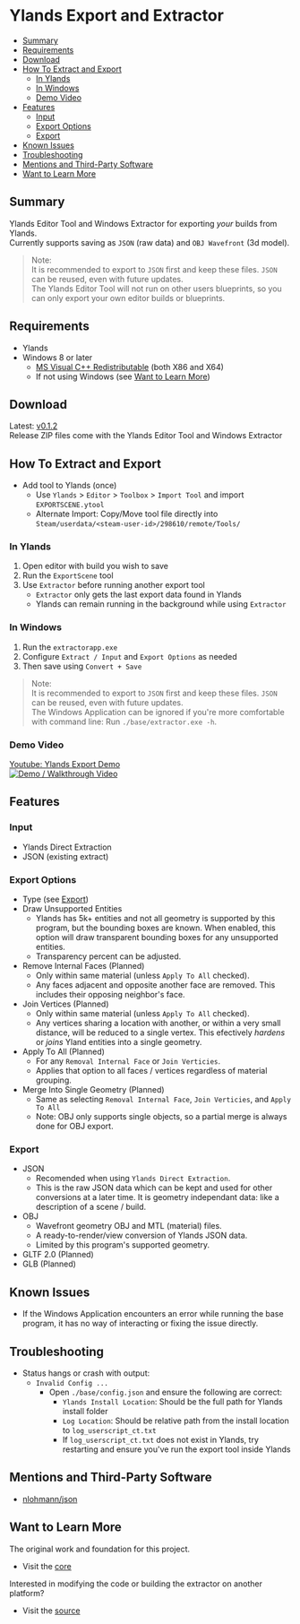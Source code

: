 # Ylands Export and Extractor

* [Summary](#summary)
* [Requirements](#requirements)
* [Download](#download)
* [How To Extract and Export](#how-to-extract-and-export)
  * [In Ylands](#in-ylands)
  * [In Windows](#in-windows)
  * [Demo Video](#demo-video)
* [Features](#features)
  * [Input](#input)
  * [Export Options](#export-options)
  * [Export](#export)
* [Known Issues](#known-issues)
* [Troubleshooting](#troubleshooting)
* [Mentions and Third-Party Software](#mentions-and-third-party-software)
* [Want to Learn More](#want-to-learn-more)

## Summary
Ylands Editor Tool and Windows Extractor for exporting *your* builds from Ylands.<br/>
Currently supports saving as `JSON` (raw data) and `OBJ Wavefront` (3d model).
> Note:<br/>
> It is recommended to export to `JSON` first and keep these files. `JSON` can be reused, even with future updates.<br/>
> The Ylands Editor Tool will not run on other users blueprints, so you can only export your own editor builds or blueprints.

## Requirements
* Ylands
* Windows 8 or later
  * [MS Visual C++ Redistributable](https://learn.microsoft.com/en-us/cpp/windows/latest-supported-vc-redist?view=msvc-170#latest-microsoft-visual-c-redistributable-version) (both X86 and X64)
  * If not using Windows (see [Want to Learn More](#want-to-learn-more))

## Download
Latest: [v0.1.2](https://github.com/BinarySemaphore/ylands_exporter/releases/tag/v0.1.2)<br/>
Release ZIP files come with the Ylands Editor Tool and Windows Extractor

## How To Extract and Export
* Add tool to Ylands (once)
  * Use `Ylands` > `Editor` > `Toolbox` > `Import Tool` and import `EXPORTSCENE.ytool`
  * Alternate Import: Copy/Move tool file directly into `Steam/userdata/<steam-user-id>/298610/remote/Tools/`

### In Ylands
1. Open editor with build you wish to save
1. Run the `ExportScene` tool
1. Use `Extractor` before running another export tool
   * `Extractor` only gets the last export data found in Ylands
   * Ylands can remain running in the background while using `Extractor`

### In Windows
1. Run the `extractorapp.exe`
1. Configure `Extract / Input` and `Export Options` as needed
1. Then save using `Convert + Save`
> Note:<br/>
> It is recommended to export to `JSON` first and keep these files. `JSON` can be reused, even with future updates.<br/>
> The Windows Application can be ignored if you're more comfortable with command line: Run `./base/extractor.exe -h`.

### Demo Video
[Youtube: Ylands Export Demo](https://youtu.be/uTrcEmVHT3s)<br/>
[![Demo / Walkthrough Video](https://i9.ytimg.com/vi/uTrcEmVHT3s/mqdefault.jpg?sqp=CMjT274G-oaymwEmCMACELQB8quKqQMa8AEB-AH-CYAC0AWKAgwIABABGGUgZShlMA8=&rs=AOn4CLBBr1p1KZF8iDR-N39hUpbVfIq4sg)](https://youtu.be/uTrcEmVHT3s)

## Features
### Input
* Ylands Direct Extraction
* JSON (existing extract)

### Export Options
* Type (see [Export](#export))
* Draw Unsupported Entities
  * Ylands has 5k+ entities and not all geometry is supported by this program, but the bounding boxes are known.
  When enabled, this option will draw transparent bounding boxes for any unsupported entities.
  * Transparency percent can be adjusted.
* Remove Internal Faces (Planned)
  * Only within same material (unless `Apply To All` checked).
  * Any faces adjacent and opposite another face are removed. This includes their opposing neighbor's face.
* Join Vertices (Planned)
  * Only within same material (unless `Apply To All` checked).
  * Any vertices sharing a location with another, or within a very small distance, will be reduced to a single vertex. This efectively *hardens* or *joins* Yland entities into a single geometry.
* Apply To All (Planned)
  * For any `Removal Internal Face` or `Join Verticies`.
  * Applies that option to all faces / vertices regardless of material grouping.
* Merge Into Single Geometry (Planned)
  * Same as selecting `Removal Internal Face`, `Join Verticies`, and `Apply To All`
  * Note: OBJ only supports single objects, so a partial merge is always done for OBJ export.

### Export
* JSON
  * Recomended when using `Ylands Direct Extraction`.
  * This is the raw JSON data which can be kept and used for other conversions at a later time. It is geometry independant data: like a description of a scene / build.
* OBJ
  * Wavefront geometry OBJ and MTL (material) files.
  * A ready-to-render/view conversion of Ylands JSON data.
  * Limited by this program's supported geometry.
* GLTF 2.0 (Planned)
* GLB (Planned)

## Known Issues
* If the Windows Application encounters an error while running the base program, it has no way of interacting or fixing the issue directly.

## Troubleshooting
* Status hangs or crash with output:
  * `Invalid Config ...`
    * Open `./base/config.json` and ensure the following are correct:
      * `Ylands Install Location`: Should be the full path for Ylands install folder
      * `Log Location`: Should be relative path from the install location to `log_userscript_ct.txt`
      * If `log_userscript_ct.txt` does not exist in Ylands, try restarting and ensure you've run the export tool inside Ylands

## Mentions and Third-Party Software
* [nlohmann/json](https://github.com/nlohmann/json)

## Want to Learn More
The original work and foundation for this project.
* Visit the [core](https://github.com/BinarySemaphore/ylands_exporter/tree/main/core)

Interested in modifying the code or building the extractor on another platform?
* Visit the [source](https://github.com/BinarySemaphore/ylands_exporter/tree/main/src)
